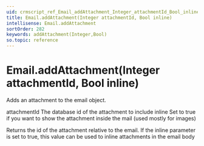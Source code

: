 ```yaml
---
uid: crmscript_ref_Email_addAttachment_Integer_attachmentId_Bool_inline
title: Email.addAttachment(Integer attachmentId, Bool inline)
intellisense: Email.addAttachment
sortOrder: 282
keywords: addAttachment(Integer,Bool)
so.topic: reference
---
```


# Email.addAttachment(Integer attachmentId, Bool inline)

Adds an attachment to the email object.

attachmentId  The database id of the attachment to include
inline Set to true if you want to show the attachment inside the mail (used mostly for images)

Returns the id of the attachment relative to the email. If the inline parameter is set to true, this value can be used to inline attachments in the email body

